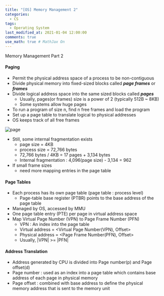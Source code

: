 ```yaml
---
title: "[OS] Memory Management 2"
categories: 
  - CS
tags:
  - Operating System
last_modified_at: 2021-01-04 12:00:00
comments: true
use_math: true # MathJax On
---
```


Memory Management Part 2

#### Paging 
- Permit the physical address space of a process to be non-contiguous
- Divide physical memory into fixed-sized blocks called ***page frames*** or ***frames***
- Divide logical address space into the same sized blocks called ***pages***
  - Usually, pages(or frames) size is a power of 2 (typically 512B ~ 8KB)
  - Some systems allow huge pages
- To run a program of size n, find n free frames and load the program
- Set up a page table to translate logical to physical addresses
- OS keeps track of all free frames

![page](https://user-images.githubusercontent.com/62474292/112705133-c262b780-8ee0-11eb-959c-79f80743d727.JPG)

- Still, some internal fragmentation exists
  - page size = 4KB
  - process size = 72,766 bytes
  - 72,766 bytes / 4KB = 17 pages + 3,134 bytes
  - Internal fragmentation : 4,096(page size) - 3,134 = 962
- If small frame sizes
  - need more mapping entries in the page table

#### Page Tables
- Each process has its own page table (page table : process level)
  - Page-table base register (PTBR) points to the base address of the page table
- Managed by OS, accessed by MMU
- One page table entry (PTE) per page in virtual address space
- Map Virtual Page Number (VPN) to Page Frame Number (PFN)
  - VPN : An index into the page table
  - Virtual address = <Virtual Page Number(VPN), Offset>
  - Physical address = <Page Frame Number(PFN), Offset>
  - Usually, |VPN| >= |PFN|

#### Address Translation
- Address generated by CPU is divided into Page number(p) and Page offset(d)
- Page number : used as an index into a page table which contains base address of each page in physical memory
- Page offset : combined with base address to define the physical memory address that is sent to the memory unit 
